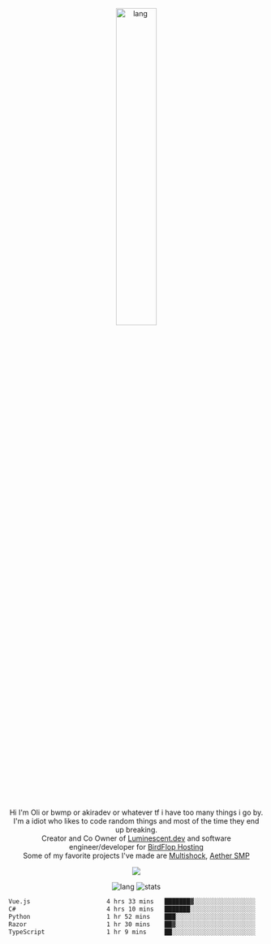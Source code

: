 <p align="center">
 <a href="https://luminescent.dev">
  <img width="40%" alt="lang" src="https://github.com/bwmp/bwmp/blob/main/l_10.png?raw=true" />
 </a>
</p>

<p align="center">
 Hi I'm Oli or bwmp or akiradev or whatever tf i have too many things i go by.<br>
 I'm a idiot who likes to code random things and most of the time they end up breaking.<br>
 Creator and Co Owner of <a href="https://luminescent.dev">Luminescent.dev</a> and software engineer/developer for <a href="https://www.birdflop.com">BirdFlop Hosting</a><br>
 Some of my favorite projects I've made are <a href="https://github.com/PiShock-Inc/MultiShock">Multishock</a>, <a href="https://www.aethersmp.com">Aether SMP</a>
</p>

<p align="center">
  <a href="https://discord.com/users/798738506859282482"><img align="center" src="https://lanyard-profile-readme.vercel.app/api/798738506859282482?bg=433e4f&borderRadius=10px&showDisplayName=true&idleMessage=Probably%20sleeping"/></a>
</p>

<p align="center">
 <img alt="lang" src="https://github-readme-stats.vercel.app/api/top-langs/?username=bwmp&layout=compact&hide_border=true&langs_count=10&theme=transparent&custom_title=Languages" />
 <img alt="stats" src="https://github-readme-stats.vercel.app/api?username=bwmp&show_icons=true&hide_border=true&count_private=true&theme=transparent&custom_title=Statistics">
</p>
<p align="center">
 <!--START_SECTION:waka-->

```txt
Vue.js                     4 hrs 33 mins   ███████▓░░░░░░░░░░░░░░░░░   30.81 %
C#                         4 hrs 10 mins   ███████░░░░░░░░░░░░░░░░░░   28.13 %
Python                     1 hr 52 mins    ███░░░░░░░░░░░░░░░░░░░░░░   12.62 %
Razor                      1 hr 30 mins    ██▓░░░░░░░░░░░░░░░░░░░░░░   10.12 %
TypeScript                 1 hr 9 mins     ██░░░░░░░░░░░░░░░░░░░░░░░   07.76 %
```

<!--END_SECTION:waka-->
</p>
